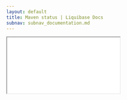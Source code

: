 ```yaml
---
layout: default
title: Maven status | Liquibase Docs
subnav: subnav_documentation.md
---
```


<iframe class="maven" src="generated/status-mojo.html"></iframe>
